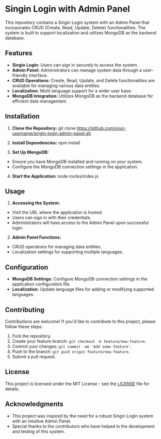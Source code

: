 # Singin Login with Admin Panel

This repository contains a Singin Login system with an Admin Panel that incorporates CRUD (Create, Read, Update, Delete) functionalities. The system is built to support localization and utilizes MongoDB as the backend database.

## Features

- **Singin Login:** Users can sign in securely to access the system.
- **Admin Panel:** Administrators can manage system data through a user-friendly interface.
- **CRUD Operations:** Create, Read, Update, and Delete functionalities are available for managing various data entities.
- **Localization:** Multi-language support for a wider user base.
- **MongoDB Integration:** Utilizes MongoDB as the backend database for efficient data management.

## Installation

1. **Clone the Repository:**
git clone https://github.com/your-username/singin-login-admin-panel.git


2. **Install Dependencies:**
npm install

3. **Set Up MongoDB:**
- Ensure you have MongoDB installed and running on your system.
- Configure the MongoDB connection settings in the application.

4. **Start the Application:**
node routes/index.js


## Usage

1. **Accessing the System:**
- Visit the URL where the application is hosted.
- Users can sign in with their credentials.
- Administrators will have access to the Admin Panel upon successful login.

2. **Admin Panel Functions:**
- CRUD operations for managing data entities.
- Localization settings for supporting multiple languages.

## Configuration

- **MongoDB Settings:** Configure MongoDB connection settings in the application configuration file.
- **Localization:** Update language files for adding or modifying supported languages.

## Contributing

Contributions are welcome! If you'd like to contribute to this project, please follow these steps:

1. Fork the repository.
2. Create your feature branch: `git checkout -b feature/new-feature`.
3. Commit your changes: `git commit -am 'Add some feature'`.
4. Push to the branch: `git push origin feature/new-feature`.
5. Submit a pull request.

## License

This project is licensed under the MIT License - see the [LICENSE](LICENSE) file for details.

## Acknowledgments

- This project was inspired by the need for a robust Singin Login system with an intuitive Admin Panel.
- Special thanks to the contributors who have helped in the development and testing of this system.


